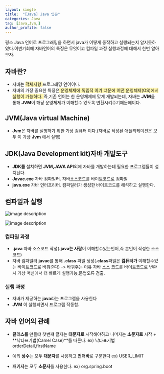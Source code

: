 ```yaml
---
layout: single
title:  "[Java] Java 입문"
categories: Java
tag: [Java,Jvm,] 
author_profile: false
---
```

평소 Java 언어로 프로그래밍을 하면서 java가 어떻게 동작하고 실행되는지 알지못하였다.이번기회에
자바언어의 특징은 무엇이고 컴파일 과정 실행과정에 대해서 한번 알아보자. 

## 자바란?
* 자바는 <span style="background-color:#fff5b1"> 객체지향 </span> 프로그래밍 언어이다.
* 자바의 가장 중요한 특징은<span style="background-color:#fff5b1"> 운영체제에 독립적 이기 떄문에 어떤 운영체제(OS)에서 실행이 가능하다. </span>
즉,기존 언어는 한 운영체제에 맞게 개발되는데, 자바는 **JVM**을 통해 **JVM**이 해당 운영체제가 이해할수 있도록 변환시켜주기때문에이다.

## JVM(Java virtual Machine)
* **Jvm**은 자바를 실행하기 위한 가상 컴퓨터 이다.(자바로 작성된 애플리케이션은 모두 이 가상 **Jvm** 에서 실행) 

## JDK(Java Development kit)자바 개발도구
* **JDK를** 설치하면 **JVM,JAVA API**외에 자바를 개발하는데 필요한 프로그램들이 설치된다.
* **Javac.exe** 자바 컴파일러. 자바소스코드를 바이트코드로 컴파일
* **java.exe** 자바 인터프리터. 컴파일러가 생성한 바이트코드를 해석하고 실행한다.

## 컴파일과 실행

![image description](https://blog.kakaocdn.net/dn/bGUF21/btqPC2h0YX3/okETV5rzt4MtbxCd7qgb4k/img.jpg)

![image description](https://blog.kakaocdn.net/dn/7sjZz/btrpQYxFFv5/bjmMrryBShaDRAkuiwVyzk/img.png)

### 컴파일 과정
* **.java** 자바 소스코드 작성(**.java는 사람**이 이해할수있는언어,즉 본인이 작성한 소스코드)
* 자바 컴파일러 **javac**를 통해 **.class** 파일 생성(**.class**파일은 **컴퓨터가** 이해할수있는 바이트코드로 바꿔준다)
-> 바꿔주는 이유 자바 소스 코드를 바이트코드로 변환시 가상 머신에서 더 빠르게 실행가능,문법오류 검출.

### 실행 과정
* 자바가 제공하는 **java**라는 프로그램을 사용한다
* **JVM** 이 실행되면서 프로그램 작동함.


## 자바 언어의 관례
* **클래스를** 만들떄 첫번쨰 글자는 **대문자로** 시작해야하고  나머지는 **소문자로** 시작 + **낙타표기법(Camel Case)**를 따른다. ex) 낙타표기법 orderDetail,firstName

* 예외 **상수**는 모두 **대문자**를 사용하고 **언더바**로 구분한다 ex) USER_LIMIT

* **패키지**는 모두 **소문자**를 사용한다.
ex) org.spring.boot

